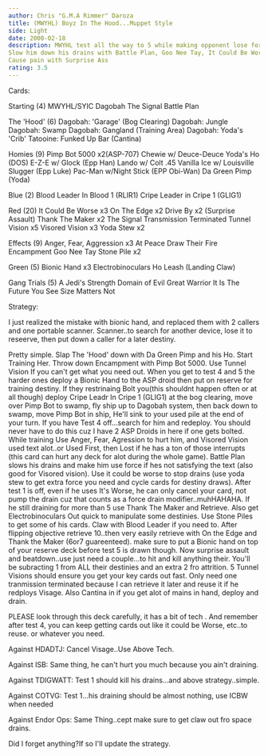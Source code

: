 ```yaml
---
author: Chris "G.M.A Rimmer" Daroza
title: (MWYHL) Boyz In The Hood...Muppet Style
side: Light
date: 2000-02-18
description: MWYHL test all the way to 5 while making opponent lose force from Anger, Fear, Aggresion, Visored Vision, Stone Pile
Slow him down his drains with Battle Plan, Goo Nee Tay, It Could Be Worse, Thank The Maker. Flip Objective.
Cause pain with Surprise Ass
rating: 3.5
---
```

Cards: 

Starting (4)
MWYHL/SYIC
Dagobah
The Signal
Battle Plan

The 'Hood' (6)
Dagobah: 'Garage' (Bog Clearing)
Dagobah: Jungle
Dagobah: Swamp
Dagobah: Gangland (Training Area)
Dagobah: Yoda's 'Crib'
Tatooine: Funked Up Bar (Cantina)

Homies (9)
Pimp Bot 5000 x2(ASP-707)
Chewie w/ Deuce-Deuce
Yoda's Ho (DOS)
E-Z-E w/ Glock (Epp Han)
Lando w/ Colt .45
Vanilla Ice w/ Louisville Slugger (Epp Luke)
Pac-Man w/Night Stick (EPP Obi-Wan)
Da Green Pimp (Yoda)

Blue (2)
Blood Leader In Blood 1 (RLIR1)
Cripe Leader in Cripe 1 (GLIG1)

Red (20)
It Could Be Worse x3
On The Edge x2
Drive By x2 (Surprise Assault)
Thank The Maker x2
The Signal
Transmission Terminated
Tunnel Vision x5
Visored Vision x3
Yoda Stew x2

Effects (9)
Anger, Fear, Aggression x3
At Peace
Draw Their Fire
Encampment
Goo Nee Tay
Stone Pile x2

Green (5)
Bionic Hand x3
Electrobinoculars
Ho Leash (Landing Claw)

Gang Trials (5)
A Jedi's Strength
Domain of Evil
Great Warrior
It Is The Future You See
Size Matters Not








Strategy: 

I just realized the mistake with bionic hand, and replaced them with 2 callers and one portable scanner. Scanner..to search for another device, lose it to reseerve, then put down a caller for a later destiny.

Pretty simple. Slap The 'Hood' down with Da Green Pimp and his Ho. Start Training Her. Throw down Encampment with Pimp Bot 5000.
Use Tunnel Vision If you can't get what you need out. When you get to test 4 and 5 the harder ones deploy a Bionic Hand to the ASP droid then put on reserve for training destiny. If they restrinaing Bolt you(this shouldnt happen often or at all though) deploy Cripe Leadr In Cripe 1 (GLIG1) at the bog clearing, move over Pimp Bot to swamp, fly ship up to Dagobah system, then back down to swamp, move Pimp Bot in ship, He'll sink to your used pile at the end of your turn. If you have Test 4 off...search for him and redeploy. You should never have to do this cuz I have 2 ASP Droids in here if one gets bolted.
While training Use Anger, Fear, Agression to hurt him, and Visored Vision used text alot..or Used First, then Lost if he has a ton of those interrupts (this card can hurt any deck for alot during the whole game). Battle Plan slows his drains and make him use force if hes not satisfying the text (also good for Visored vision). Use it could be worse to stop drains (use yoda stew to get extra force you need and cycle cards for destiny draws). After test 1 is off, even if he uses It's Worse, he can only cancel your card, not pump the drain cuz that counts as a force drain modifier..muhHAHAHA. If he still draining for more than 5 use
Thank The Maker and Retrieve. Also get Electrobinoculars Out quick to manipulate some destinies. Use Stone Piles to get some of his cards. Claw with Blood Leader if you need to. After flipping objective retrieve 10..then very easily retrieve with On the Edge and Thank the Maker (6or7 guareenteed). make sure to put a Bionic hand on top of your reserve deck before test 5 is drawn though. Now surprise assault and beatdown..use just need a couple...to hit and kill anything their.
You'll be subracting 1 from ALL their destinies and an extra 2 fro attrition. 5 Tunnel Visions should ensure you get your key cards out fast. Only need one tranmission terminated because I can retrieve it later and reuse it if he redploys Visage. Also Cantina in if you get alot of mains in hand, deploy and drain.

PLEASE look through this deck carefully, it has a bit of tech . And remember after test 4, you can keep getting cards out like it could be Worse, etc..to reuse. or whatever you need.

Against HDADTJ: Cancel Visage..Use Above Tech.

Against ISB: Same thing, he can't hurt you much because you ain't draining.

Against TDIGWATT: Test 1 should kill his drains...and above strategy..simple.

Against COTVG: Test 1...his draining should be almost nothing, use ICBW when needed

Against Endor Ops: Same Thing..cept make sure to get claw out fro space drains.

Did I forget anything?If so I'll update the strategy.	  